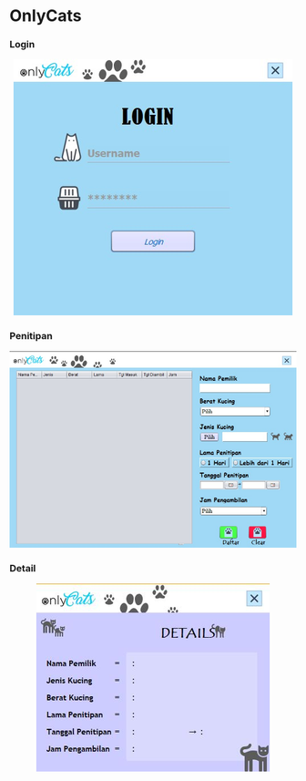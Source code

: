 # OnlyCats


### Login
<div align="center">
	
![log](https://github.com/knimoni/OnlyCats/blob/master/ss/log.jpg?raw=true)
	
</div>


### Penitipan
<div align="center">
	
![sav](https://github.com/knimoni/OnlyCats/blob/master/ss/sav.jpg?raw=true)
	
</div>

### Detail

<div align="center">
	
![det](https://github.com/knimoni/OnlyCats/blob/master/ss/det.jpg?raw=true)

</div>
	
